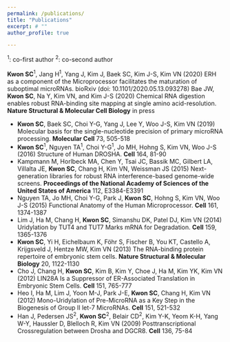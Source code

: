 ```yaml
---
permalink: /publications/
title: "Publications"
excerpt: # ""
author_profile: true

---
```

<sup>1</sup>: co-first author
<sup>2</sup>: co-second author

**Kwon SC**<sup>1</sup>, Jang H<sup>1</sup>, Yang J, Kim J, Baek SC, Kim J-S, Kim VN (2020) ERH as a component of the Microprocessor facilitates the maturation of suboptimal microRNAs. bioRxiv (doi: 10.1101/2020.05.13.093278)
Bae JW, **Kwon SC**, Na Y, Kim VN, and Kim J-S (2020) Chemical RNA digestion enables robust RNA-binding site mapping at single amino acid-resolution. **Nature Structural & Molecular Cell Biology** in press
* **Kwon SC**, Baek SC, Choi Y-G, Yang J, Lee Y, Woo J-S, Kim VN (2019) Molecular basis for the single-nucleotide precision of primary microRNA processing. **Molecular Cell** 73, 505-518  
* **Kwon SC**<sup>1</sup>, Nguyen TA<sup>1</sup>, Choi Y-G<sup>1</sup>, Jo MH, Hohng S, Kim VN, Woo J-S (2016) Structure of Human DROSHA. **Cell** 164, 81-90 
* Kampmann M, Horlbeck MA, Chen Y, Tsai JC, Bassik MC, Gilbert LA, Villalta JE, **Kwon SC**, Chang H, Kim VN, Weissman JS (2015) Next-generation libraries for robust RNA interference-based genome-wide screens. **Proceedings of the National Academy of Sciences of the United States of America** 112, E3384-E3391  
* Nguyen TA, Jo MH, Choi Y-G, Park J, **Kwon SC**, Hohng S, Kim VN, Woo J-S (2015) Functional Anatomy of the Human Microprocessor. **Cell** 161, 1374-1387  
* Lim J, Ha M, Chang H, **Kwon SC**, Simanshu DK, Patel DJ, Kim VN (2014) Uridylation by TUT4 and TUT7 Marks mRNA for Degradation. **Cell** 159, 1365-1376  
* **Kwon SC**, Yi H, Eichelbaum K, Föhr S, Fischer B, You KT, Castello A, Krijgsveld J, Hentze MW, Kim VN (2013) The RNA-binding protein repertoire of embryonic stem cells. **Nature Structural & Molecular Biology** 20, 1122-1130  
* Cho J, Chang H, **Kwon SC**, Kim B, Kim Y, Choe J, Ha M, Kim YK, Kim VN (2012) LIN28A Is a Suppressor of ER-Associated Translation in Embryonic Stem Cells. **Cell** 151, 765-777  
* Heo I, Ha M, Lim J, Yoon M-J, Park J-E, **Kwon SC**, Chang H, Kim VN (2012) Mono-Uridylation of Pre-MicroRNA as a Key Step in the Biogenesis of Group II let-7 MicroRNAs. **Cell** 151, 521-532  
* Han J, Pedersen JS<sup>2</sup>, **Kwon SC**<sup>2</sup>, Belair CD<sup>2</sup>, Kim Y-K, Yeom K-H, Yang W-Y, Haussler D, Blelloch R, Kim VN (2009) Posttranscriptional Crossregulation between Drosha and DGCR8. **Cell** 136, 75-84 


